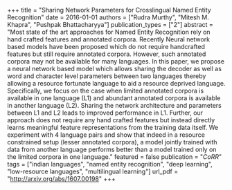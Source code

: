 +++
title = "Sharing Network Parameters for Crosslingual Named Entity Recognition"
date = 2016-01-01
authors = ["Rudra Murthy", "Mitesh M. Khapra", "Pushpak Bhattacharyya"]
publication_types = ["2"]
abstract = "Most state of the art approaches for Named Entity Recognition rely on hand crafted features and annotated corpora. Recently Neural network based models have been proposed which do not require handcrafted features but still require annotated corpora. However, such annotated corpora may not be available for many languages. In this paper, we propose a neural network based model which allows sharing the decoder as well as word and character level parameters between two languages thereby allowing a resource fortunate language to aid a resource deprived language. Specifically, we focus on the case when limited annotated corpora is available in one language (L1) and abundant annotated corpora is available in another language (L2). Sharing the network architecture and parameters between L1 and L2 leads to improved performance in L1. Further, our approach does not require any hand crafted features but instead directly learns meaningful feature representations from the training data itself. We experiment with 4 language pairs and show that indeed in a resource constrained setup (lesser annotated corpora), a model jointly trained with data from another language performs better than a model trained only on the limited corpora in one language."
featured = false
publication = "*CoRR*"
tags = ["indian languages", "named entity recognition", "deep learning", "low-resource languages", "multilingual learning"]
url_pdf = "http://arxiv.org/abs/1607.00198"
+++

